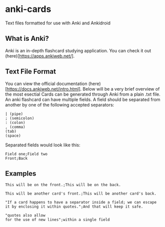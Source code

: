 # anki-cards
Text files formatted for use with Anki and Ankidroid

## What is Anki?
Anki is an in-depth flashcard studying application. You can check it out (here)[https://apps.ankiweb.net/].

## Text File Format
You can view the official documentation (here)[https://docs.ankiweb.net/intro.html]. Below will be a very brief overview of the most esectial 
Cards can be generated through Anki from a plain .txt file.
An anki flashcard can have multiple fields. A field should be separated from another by one of the following accepted separators:
```
| (pipe)
; (semicolon)
: (colon)
, (comma)
(tab)
(space) 
```
Separated fields would look like this:
```
Field one;Field two
Front;Back
```

## Examples
```
This will be on the front.;This will be on the back.

This will be another card's front.;This will be another card's back.

"If a card happens to have a separator inside a field; we can escape it by enclosing it within quotes.";And that will keep it safe.

"quotes also allow
for the use of new lines";within a single field
```
